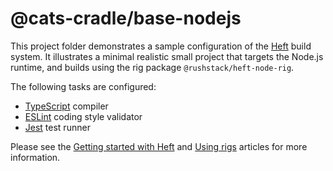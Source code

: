 # @cats-cradle/base-nodejs

This project folder demonstrates a sample configuration of the
[Heft](https://www.npmjs.com/package/@rushstack/heft) build system. It
illustrates a minimal realistic small project that targets the Node.js runtime,
and builds using the rig package `@rushstack/heft-node-rig`.

The following tasks are configured:

- [TypeScript](https://rushstack.io/pages/heft_tasks/typescript/) compiler
- [ESLint](https://rushstack.io/pages/heft_tasks/eslint/) coding style validator
- [Jest](https://rushstack.io/pages/heft_tasks/jest/) test runner

Please see the
[Getting started with Heft](https://rushstack.io/pages/heft_tutorials/getting_started/)
and [Using rigs](https://rushstack.io/pages/heft/rig_packages/) articles for
more information.
